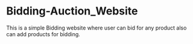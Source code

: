 # Bidding-Auction_Website
This is a simple Bidding website where user can bid for any product also can add products for bidding.
